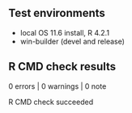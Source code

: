## Test environments

* local OS 11.6 install, R 4.2.1
* win-builder (devel and release)

## R CMD check results

0 errors | 0 warnings | 0 note

R CMD check succeeded


